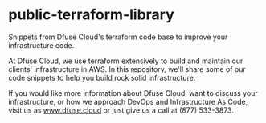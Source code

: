 # public-terraform-library
Snippets from Dfuse Cloud's terraform code base to improve your infrastructure code.

At Dfuse Cloud, we use terraform extensively to build and maintain our clients' infrastructure in AWS.  In this repository, we'll share some of our code snippets to help you build rock solid infrastructure.

If you would like more information about Dfuse Cloud, want to discuss your infrastructure, or how we approach DevOps and Infrastructure As Code, visit us as www.dfuse.cloud or just give us a call at (877) 533-3873.
